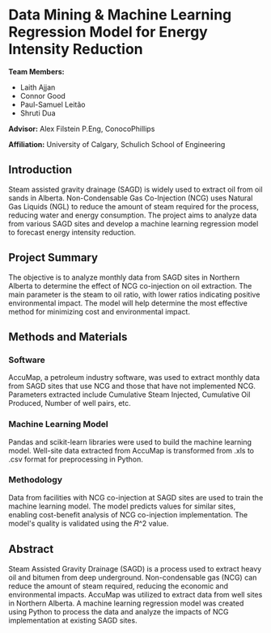 # Data Mining & Machine Learning Regression Model for Energy Intensity Reduction

**Team Members:**
- Laith Ajjan
- Connor Good
- Paul-Samuel Leitão
- Shruti Dua

**Advisor:** Alex Filstein P.Eng, ConocoPhillips

**Affiliation:** University of Calgary, Schulich School of Engineering

## Introduction

Steam assisted gravity drainage (SAGD) is widely used to extract oil from oil sands in Alberta. Non-Condensable Gas Co-Injection (NCG) uses Natural Gas Liquids (NGL) to reduce the amount of steam required for the process, reducing water and energy consumption. The project aims to analyze data from various SAGD sites and develop a machine learning regression model to forecast energy intensity reduction.

## Project Summary

The objective is to analyze monthly data from SAGD sites in Northern Alberta to determine the effect of NCG co-injection on oil extraction. The main parameter is the steam to oil ratio, with lower ratios indicating positive environmental impact. The model will help determine the most effective method for minimizing cost and environmental impact.

## Methods and Materials

### Software

AccuMap, a petroleum industry software, was used to extract monthly data from SAGD sites that use NCG and those that have not implemented NCG. Parameters extracted include Cumulative Steam Injected, Cumulative Oil Produced, Number of well pairs, etc.

### Machine Learning Model

Pandas and scikit-learn libraries were used to build the machine learning model. Well-site data extracted from AccuMap is transformed from .xls to .csv format for preprocessing in Python.

### Methodology

Data from facilities with NCG co-injection at SAGD sites are used to train the machine learning model. The model predicts values for similar sites, enabling cost-benefit analysis of NCG co-injection implementation. The model's quality is validated using the 𝑅^2 value.

## Abstract

Steam Assisted Gravity Drainage (SAGD) is a process used to extract heavy oil and bitumen from deep underground. Non-condensable gas (NCG) can reduce the amount of steam required, reducing the economic and environmental impacts. AccuMap was utilized to extract data from well sites in Northern Alberta. A machine learning regression model was created using Python to process the data and analyze the impacts of NCG implementation at existing SAGD sites.

